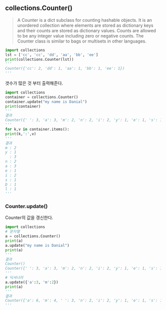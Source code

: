 ## collections.Counter()

> A Counter is a dict subclass for counting hashable objects. It is an unordered collection where elements  are stored as dictionary keys and their counts are stored as dictionary values. Counts are allowed to be any integer value including zero or negative counts. The Counter class is similar to bags or multisets in other languages.

```python
import collections
lst = ['cc', 'cc', 'dd', 'aa', 'bb', 'ee']
print(collections.Counter(lst))
'''
Counter({'cc': 2, 'dd': 1, 'aa': 1, 'bb': 1, 'ee': 1})
'''
```
갯수가 많은 것 부터 출력해준다.
```python
import collections
container = collections.Counter()
container.update("my name is Danial")
print(container)
'''
결과
Counter({' ': 3, 'a': 3, 'm': 2, 'n': 2, 'i': 2, 'y': 1, 'e': 1, 's': 1, 'D': 1, 'l': 1})
'''
for k,v in container.items():
print(k,':',v)
'''
결과
m : 2
y : 1
  : 3
n : 2
a : 3
e : 1
i : 2
s : 1
D : 1
l : 1
'''
```

### Counter.update()
Counter의 값을 갱신한다.
```python
import collections
# 문자열
a = collections.Counter()
print(a)
a.update("my name is Danial")
print(a)
'''
결과
Counter()
Counter({' ': 3, 'a': 3, 'm': 2, 'n': 2, 'i': 2, 'y': 1, 'e': 1, 's': 1, 'D': 1, 'l': 1})
'''
# 딕셔너리
a.update({'a':3, 'm':2})
print(a)
'''
결과
Counter({'a': 6, 'm': 4, ' ': 3, 'n': 2, 'i': 2, 'y': 1, 'e': 1, 's': 1, 'D': 1, 'l': 1})
'''
```
